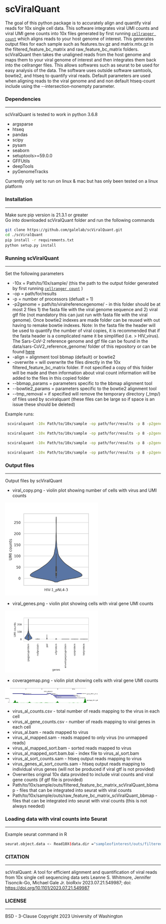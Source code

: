 # scViralQuant
The goal of this python package is to accurately align and quantify viral reads for 10x single cell data.  This software integrates viral UMI counts and viral UMI gene counts into 10x files generated by first running [```cellranger count```](https://support.10xgenomics.com/single-cell-gene-expression/software/pipelines/latest/using/tutorial_ct) which aligns reads to your host genome of interest.  This generates output files for each sample such as features.tsv.gz and matrix.mtx.gz in the filtered_feature_bc_matrix and  raw_feature_bc_matrix folders. scViralQuant then takes the unaligned reads from the host genome and maps them to your viral genome of interest and then integrates them back into the cellranger files.  This allows softwares such as seurat to be used for easy analysis of the data. The software uses outside software samtools, bowtie2, and htseq to quantify viral reads.  Default parameters are used when aligning reads to the viral genome and and non default htseq-count include using the --intersection-nonempty parameter.

### Dependencies
----------------
scViralQuant is tested to work in python 3.6.8

* argsparse
* htseq
* pandas 
* scipy
* pysam
* seaborn
* setuptools>=59.0.0
* GFFUtils
* deepTools
* pyGenomeTracks

Currently only set to run on linux & mac but has only been tested on a linux platform

### Installation
----------------
Make sure pip version is 21.3.1 or greater  
Go into downloaded scViralQuant folder and run the following commands

```bash
git clone https://github.com/galelab/scViralQuant.git
cd ./scViralQuant
pip install -r requirements.txt
python setup.py install
```

### Running scViralQuant 
------------------------
Set the following parameters 
 
* -10x = Path/to/10x/sample/ (this the path to the output folder generated by first running [```cellranger count```](https://support.10xgenomics.com/single-cell-gene-expression/software/pipelines/latest/using/tutorial_ct) )
* -op = path/for/results 
* -p = number of processors (defualt = 1)
* -p2genome = path/to/viralreferencegenome/ - in this folder should be at most 2 files 1) the fasta file with the viral genome sequence and 2) viral gtf file (not mandatory this can just run with fasta file with the viral genome).  Once bowtie2 indexes are made folder can be reused with out having to remake bowtie indexes.  Note: In the fasta file the header will be used to quantify the number of viral copies, it is recommended that if the fasta header is a complicated name it be simplified (i.e. > HIV_virus).  The Sars-CoV-2 reference genome and gtf file can be found in the data/sars-CoV2_reference_genome/ folder of this repository or can be found [here](https://www.ncbi.nlm.nih.gov/datasets/genome/GCF_009858895.2/)
* -align = alignment tool bbmap (default) or bowtie2
* -overwrite = will overwrite the files directly in the 10x filtered_feature_bc_matrix folder.  If not specified a copy of this folder will be made and then information about viral count information will be added to the files in this copied folder 
* --bbmap_params = parameters specific to the bbmap alignment tool  
* --bowtie2_params = parameters specific to the bowtie2 alignment tool
* --tmp_removal = if specified will remove the temporary directory (_tmp/) of files used by scviralquant (these files can be large so if space is an issue these should be deleted)

Example runs:
```bash 
 scviralquant -10x Path/to/10x/sample -op path/for/results -p 8 -p2genome path/to/viral/fastafilefolder
```
```bash 
 scviralquant -10x Path/to/10x/sample -op path/for/results -p 8 -p2genome path/to/viral/fastafilefolder --tmp_removal
```
```bash 
 scviralquant -10x Path/to/10x/sample -op path/for/results -p 8 -p2genome path/to/viral/fastafilefolder --bbmap_params "--semiperfectmode"
```
```bash 
 scviralquant -10x Path/to/10x/sample -op path/for/results -p 8 -p2genome path/to/viral/fastafilefolder  -align bowtie2 --bowtie2_params "--very-sensitive  --non-deterministic"
```

### Output files 
----------------
Output files by scViralQuant

* viral_copy.png - violin plot showing number of cells with virus and UMI counts 
<img src="./viral_copy.png?raw=true" width="300"/>

* viral_genes.png - violin plot showing cells with viral gene UMI counts  
<img src="./viral_genes.png?raw=true" width="300"/>

* coveragemap.png - violin plot showing cells with viral gene UMI counts  
<img src="./coveragemap.png?raw=true" width="300"/>

* virus_al_counts.csv - total number of reads mapping to the virus in each cell 
* virus_al_gene_counts.csv - number of reads mapping to viral genes in each cell 
* virus_al.bam - reads mapped to virus
* virus_al_mapped.sam - reads mapped to only virus (no unmapped reads)
* virus_al_mapped_sort.bam - sorted reads mapped to virus 
* virus_al_mapped_sort.bam.bai - index file to virus_al_sort.bam
* virus_al_sort_counts.sam - htseq output reads mapping to virus
* virus_genes_al_sort_counts.sam - htseq output reads mapping to individual virus genes (will not be produced if viral gtf is not provided)
* Overwrites original 10x data provided to include viral counts and viral gene counts (if gtf file is provided)
* Path/to/10x/sample/outs/filtered_feature_bc_matrix_scViralQuant_bbmap - files that can be integrated into seurat with viral counts 
* Path/to/10x/sample/outs/raw_feature_bc_matrix_scViralQuant_bbmap - files that can be integrated into seurat with viral counts (this is not always needed)

### Loading data with viral counts into Seurat 
----------------------------------------------
Example seurat command in R
```bash 
seurat.object.data <- Read10X(data.dir ="sampleofinterest/outs/filtered_feature_bc_matrix_bbmap")
```

### CITATION
-------------
scViralQuant: A tool for efficient alignment and quantification of viral reads from 10x single cell sequencing data sets
Leanne S. Whitmore, Jennifer Tisoncik-Go, Michael Gale Jr.
bioRxiv 2023.07.21.549987; doi: https://doi.org/10.1101/2023.07.21.549987

### LICENSE
----------------
BSD - 3-Clause Copyright 2023 University of Washington
